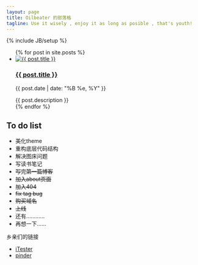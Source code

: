 ```yaml
---
layout: page
title: Oilbeater 的部落格
tagline: Use it wisely , enjoy it as long as posible , that's youth!
---
```

{% include JB/setup %}
<head>
  <link rel="stylesheet" href="/css/main.css" type="text/css" />
</head>
<body>
  <div class="main">
    <ul>
    {% for post in site.posts %}
        <li>
            <a href="{{ post.url }}">
              <img src="{{ post.img }}" alt="{{ post.title }}">
            </a>
            <div class="posts">
              <h3>
                <a href="{{ post.url }}">{{ post.title }}</a>
              </h3>
              <p>
                {{ post.date | date: "%B %e, %Y" }}
              </p>
              <span class="description">{{ post.description }}</span>
            </div>
        </li>
    {% endfor %}
    </ul>
  </div>
  <div class="sidebar">
    <div class="to_do_list">
      <aside>
      <h2>
        To do list
      </h2>
      <ul>
        <li>美化theme</li>
        <li>重构底层代码结构</li>
        <li>解决图床问题</li>
        <li>写读书笔记</li>
        <li><s>写完第一篇博客</s></li>
        <li><s>加入about页面</s></li>
        <li><s>加入404</s></li>
        <li><s>fix tag bug</s></li>
        <li><s>购买域名</s></li>
        <li><s>上线</s></li>
        <li>还有…………</li>
        <li>再想一下……</li>
      </ul>
      </aside>
    </div>
    <div class="friendlink">
      <p>乡亲们的链接</p>
      <ul>
        <li>
          <a href="http://itester.com">iTester</a>
        </li>
        <li>
          <a href="http://pinderpeng.org">pinder</a>
        </li>
      </ul>
    </div>
  </div>
</body>
